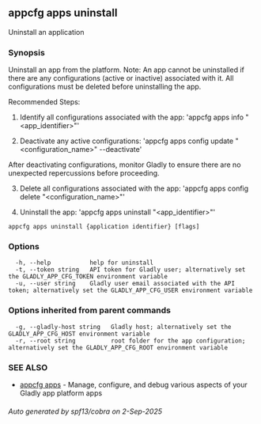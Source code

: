 ## appcfg apps uninstall

Uninstall an application

### Synopsis


Uninstall an app from the platform. Note: An app cannot be uninstalled if there are any configurations (active or inactive) associated with it. All configurations must be deleted before uninstalling the app.

Recommended Steps:
1. Identify all configurations associated with the app:
  'appcfg apps info "<app_identifier>"'

2. Deactivate any active configurations:
  'appcfg apps config update "<configuration_name>" --deactivate'

  After deactivating configurations, monitor Gladly to ensure there are no unexpected repercussions before proceeding.

3. Delete all configurations associated with the app:
  'appcfg apps config delete "<configuration_name>"'

4. Uninstall the app:
  'appcfg apps uninstall "<app_identifier>"'


```
appcfg apps uninstall {application identifier} [flags]
```

### Options

```
  -h, --help           help for uninstall
  -t, --token string   API token for Gladly user; alternatively set the GLADLY_APP_CFG_TOKEN environment variable
  -u, --user string    Gladly user email associated with the API token; alternatively set the GLADLY_APP_CFG_USER environment variable
```

### Options inherited from parent commands

```
  -g, --gladly-host string   Gladly host; alternatively set the GLADLY_APP_CFG_HOST environment variable
  -r, --root string          root folder for the app configuration; alternatively set the GLADLY_APP_CFG_ROOT environment variable
```

### SEE ALSO

* [appcfg apps](appcfg_apps.md)	 - Manage, configure, and debug various aspects of your Gladly app platform apps

###### Auto generated by spf13/cobra on 2-Sep-2025
